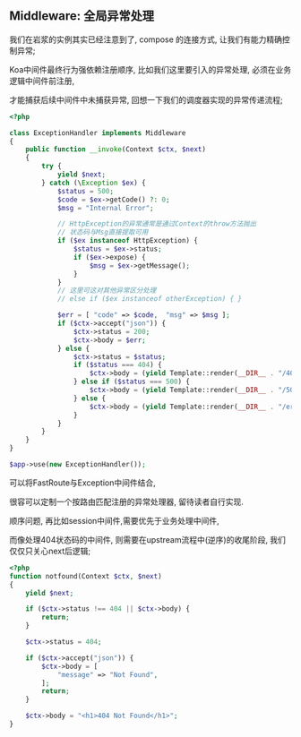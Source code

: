 ## Middleware: 全局异常处理

我们在岩浆的实例其实已经注意到了, compose 的连接方式, 让我们有能力精确控制异常;

Koa中间件最终行为强依赖注册顺序, 比如我们这里要引入的异常处理, 必须在业务逻辑中间件前注册,

才能捕获后续中间件中未捕获异常, 回想一下我们的调度器实现的异常传递流程;


```php
<?php

class ExceptionHandler implements Middleware
{
    public function __invoke(Context $ctx, $next)
    {
        try {
            yield $next;
        } catch (\Exception $ex) {
            $status = 500;
            $code = $ex->getCode() ?: 0;
            $msg = "Internal Error";

            // HttpException的异常通常是通过Context的throw方法抛出
            // 状态码与Msg直接提取可用
            if ($ex instanceof HttpException) {
                $status = $ex->status;
                if ($ex->expose) {
                    $msg = $ex->getMessage();
                }
            }
            // 这里可这对其他异常区分处理
            // else if ($ex instanceof otherException) { }

            $err = [ "code" => $code,  "msg" => $msg ];
            if ($ctx->accept("json")) {
                $ctx->status = 200;
                $ctx->body = $err;
            } else {
                $ctx->status = $status;
                if ($status === 404) {
                    $ctx->body = (yield Template::render(__DIR__ . "/404.html"));
                } else if ($status === 500) {
                    $ctx->body = (yield Template::render(__DIR__ . "/500.html", $err));
                } else {
                    $ctx->body = (yield Template::render(__DIR__ . "/error.html", $err));
                }
            }
        }
    }
}

$app->υse(new ExceptionHandler());

```

可以将FastRoute与Exception中间件结合, 

很容可以定制一个按路由匹配注册的异常处理器, 留待读者自行实现.


顺序问题, 再比如session中间件,需要优先于业务处理中间件, 

而像处理404状态码的中间件, 则需要在upstream流程中(逆序)的收尾阶段, 我们仅仅只关心next后逻辑;

```php
<?php
function notfound(Context $ctx, $next)
{
    yield $next;

    if ($ctx->status !== 404 || $ctx->body) {
        return;
    }

    $ctx->status = 404;

    if ($ctx->accept("json")) {
        $ctx->body = [
            "message" => "Not Found",
        ];
        return;
    }

    $ctx->body = "<h1>404 Not Found</h1>";
}
```
